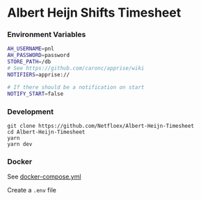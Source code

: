 # Albert Heijn Shifts Timesheet

<!-- ### Features

-   Albert Heijn shifts timesheet -->

### Environment Variables

```bash
AH_USERNAME=pnl
AH_PASSWORD=password
STORE_PATH=/db
# See https://github.com/caronc/apprise/wiki
NOTIFIERS=apprise://

# If there should be a notification on start
NOTIFY_START=false
```

### Development

```
git clone https://github.com/Netfloex/Albert-Heijn-Timesheet
cd Albert-Heijn-Timesheet
yarn
yarn dev
```

### Docker

See [docker-compose.yml](docker-compose.yml)

Create a `.env` file
